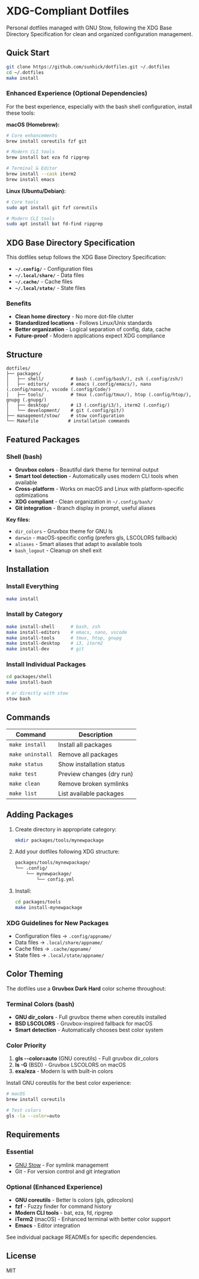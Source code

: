 # XDG-Compliant Dotfiles

Personal dotfiles managed with GNU Stow, following the XDG Base Directory Specification for clean and organized configuration management.

## Quick Start

```bash
git clone https://github.com/sunhick/dotfiles.git ~/.dotfiles
cd ~/.dotfiles
make install
```

### Enhanced Experience (Optional Dependencies)

For the best experience, especially with the bash shell configuration, install these tools:

**macOS (Homebrew):**
```bash
# Core enhancements
brew install coreutils fzf git

# Modern CLI tools
brew install bat eza fd ripgrep

# Terminal & Editor
brew install --cask iterm2
brew install emacs
```

**Linux (Ubuntu/Debian):**
```bash
# Core tools
sudo apt install git fzf coreutils

# Modern CLI tools
sudo apt install bat fd-find ripgrep
```

## XDG Base Directory Specification

This dotfiles setup follows the XDG Base Directory Specification:

- **`~/.config/`** - Configuration files
- **`~/.local/share/`** - Data files
- **`~/.cache/`** - Cache files
- **`~/.local/state/`** - State files

### Benefits
- **Clean home directory** - No more dot-file clutter
- **Standardized locations** - Follows Linux/Unix standards
- **Better organization** - Logical separation of config, data, cache
- **Future-proof** - Modern applications expect XDG compliance

## Structure

```
dotfiles/
├── packages/
│   ├── shell/          # bash (.config/bash/), zsh (.config/zsh/)
│   ├── editors/        # emacs (.config/emacs/), nano (.config/nano/), vscode (.config/Code/)
│   ├── tools/          # tmux (.config/tmux/), htop (.config/htop/), gnupg (.gnupg/)
│   ├── desktop/        # i3 (.config/i3/), iterm2 (.config/)
│   └── development/    # git (.config/git/)
├── management/stow/    # stow configuration
└── Makefile           # installation commands
```

## Featured Packages

### Shell (bash)
- **Gruvbox colors** - Beautiful dark theme for terminal output
- **Smart tool detection** - Automatically uses modern CLI tools when available
- **Cross-platform** - Works on macOS and Linux with platform-specific optimizations
- **XDG compliant** - Clean organization in `~/.config/bash/`
- **Git integration** - Branch display in prompt, useful aliases

**Key files:**
- `dir_colors` - Gruvbox theme for GNU ls
- `darwin` - macOS-specific config (prefers gls, LSCOLORS fallback)
- `aliases` - Smart aliases that adapt to available tools
- `bash_logout` - Cleanup on shell exit

## Installation

### Install Everything
```bash
make install
```

### Install by Category
```bash
make install-shell      # bash, zsh
make install-editors    # emacs, nano, vscode
make install-tools      # tmux, htop, gnupg
make install-desktop    # i3, iterm2
make install-dev        # git
```

### Install Individual Packages
```bash
cd packages/shell
make install-bash

# or directly with stow
stow bash
```

## Commands

| Command          | Description               |
| ---------------- | ------------------------- |
| `make install`   | Install all packages      |
| `make uninstall` | Remove all packages       |
| `make status`    | Show installation status  |
| `make test`      | Preview changes (dry run) |
| `make clean`     | Remove broken symlinks    |
| `make list`      | List available packages   |

## Adding Packages

1. Create directory in appropriate category:
   ```bash
   mkdir packages/tools/mynewpackage
   ```

2. Add your dotfiles following XDG structure:
   ```bash
   packages/tools/mynewpackage/
   └── .config/
       └── mynewpackage/
           └── config.yml
   ```

3. Install:
   ```bash
   cd packages/tools
   make install-mynewpackage
   ```

### XDG Guidelines for New Packages
- Configuration files → `.config/appname/`
- Data files → `.local/share/appname/`
- Cache files → `.cache/appname/`
- State files → `.local/state/appname/`

## Color Theming

The dotfiles use a **Gruvbox Dark Hard** color scheme throughout:

### Terminal Colors (bash)
- **GNU dir_colors** - Full gruvbox theme when coreutils installed
- **BSD LSCOLORS** - Gruvbox-inspired fallback for macOS
- **Smart detection** - Automatically chooses best color system

### Color Priority
1. **gls --color=auto** (GNU coreutils) - Full gruvbox dir_colors
2. **ls -G** (BSD) - Gruvbox LSCOLORS on macOS
3. **exa/eza** - Modern ls with built-in colors

Install GNU coreutils for the best color experience:
```bash
# macOS
brew install coreutils

# Test colors
gls -la --color=auto
```

## Requirements

### Essential
- [GNU Stow](https://www.gnu.org/software/stow/) - For symlink management
- Git - For version control and git integration

### Optional (Enhanced Experience)
- **GNU coreutils** - Better ls colors (gls, gdircolors)
- **fzf** - Fuzzy finder for command history
- **Modern CLI tools** - bat, eza, fd, ripgrep
- **iTerm2** (macOS) - Enhanced terminal with better color support
- **Emacs** - Editor integration

See individual package READMEs for specific dependencies.

## License

MIT
